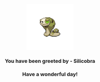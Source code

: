 <p align="center">
    <img src="https://raw.githubusercontent.com/PokeAPI/sprites/master/sprites/pokemon/843.png" width="150" height="150">
</p>
<h3 align="center">You have been greeted by - <b>Silicobra</b></h3>
<h3 align="center">Have a wonderful day!</h3>
